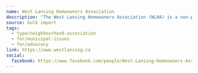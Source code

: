 ```yaml
---
name: West Lansing Homeowners Association
description: "The West Lansing Homeowners Association (WLHA) is a non-profit, unincorporated organization comprised of neighbourhood homeowners and residents. We are dedicated to representing our membership on issues that directly affect this community."
source: bulk import
tags:
  - type/neighbourhood-association
  - for/municipal-issues
  - for/advocacy
link: https://www.westlansing.ca
social:
  facebook: https://www.facebook.com/people/West-Lansing-Homeowners-Association/100064848244318/
---
```


<!-- Community added via bulk import -->
